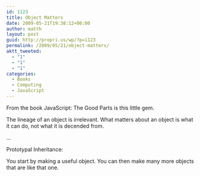 ```yaml
---
id: 1123
title: Object Matters
date: 2009-05-21T19:38:12+00:00
author: matth
layout: post
guid: http://propri.us/wp/?p=1123
permalink: /2009/05/21/object-matters/
aktt_tweeted:
  - "1"
  - "1"
  - "1"
categories:
  - Books
  - Computing
  - JavaScript
---
```

From the book JavaScript: The Good Parts is this little gem. 

The lineage of an object is irrelevant. What matters about an object is what it can do, not what it is decended from.
  
&#8230;
  
Prototypal Inheritance:
  
You start by making a useful object. You can then make many more objects that are like that one.